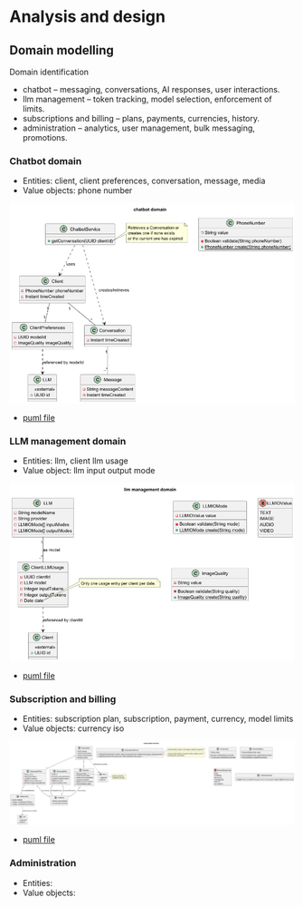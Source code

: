 # Analysis and design

## Domain modelling

Domain identification
* chatbot – messaging, conversations, AI responses, user interactions.
* llm management – token tracking, model selection, enforcement of limits.
* subscriptions and billing – plans, payments, currencies, history.
* administration – analytics, user management, bulk messaging, promotions.


### Chatbot domain

- Entities: client, client preferences, conversation, message, media
- Value objects: phone number

![diagram](uml/domain-modelling/images/chatbot_domain.png)
* [puml file](uml/domain-modelling/chatbot-domain.puml)

### LLM management domain

- Entities: llm, client llm usage
- Value object: llm input output mode

![diagram](uml/domain-modelling/images/llm_management_domain.png)
* [puml file](uml/domain-modelling/llm-domain.puml)

### Subscription and billing

- Entities: subscription plan, subscription, payment, currency, model limits
- Value objects: currency iso

![diagram](uml/domain-modelling/images/subscription_domain.png)
* [puml file](uml/domain-modelling/images/subscription_domain.png)

### Administration

- Entities:
- Value objects: